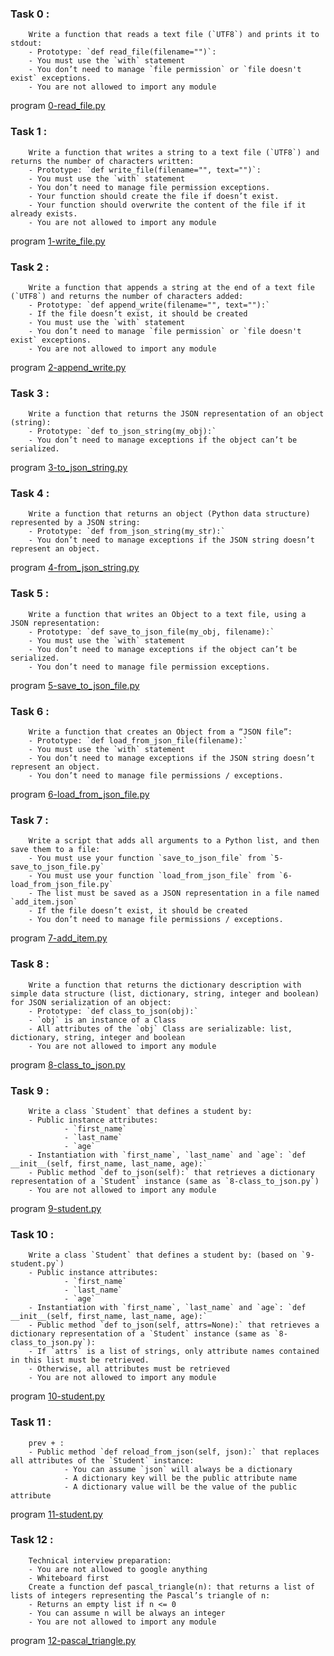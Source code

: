 ### Task 0 : 
        Write a function that reads a text file (`UTF8`) and prints it to stdout:
        - Prototype: `def read_file(filename="")`:
        - You must use the `with` statement
        - You don’t need to manage `file permission` or `file doesn't exist` exceptions.
        - You are not allowed to import any module
program [0-read_file.py](https://github.com/Mylliah/holbertonschool-higher_level_programming/blob/main/python-input_output/0-read_file.py)

### Task 1 :
        Write a function that writes a string to a text file (`UTF8`) and returns the number of characters written:
        - Prototype: `def write_file(filename="", text="")`:
        - You must use the `with` statement
        - You don’t need to manage file permission exceptions.
        - Your function should create the file if doesn’t exist.
        - Your function should overwrite the content of the file if it already exists.
        - You are not allowed to import any module
program [1-write_file.py](https://github.com/Mylliah/holbertonschool-higher_level_programming/blob/main/python-input_output/1-write_file.py)


### Task 2 :
        Write a function that appends a string at the end of a text file (`UTF8`) and returns the number of characters added:
        - Prototype: `def append_write(filename="", text=""):`
        - If the file doesn’t exist, it should be created
        - You must use the `with` statement
        - You don’t need to manage `file permission` or `file doesn't exist` exceptions.
        - You are not allowed to import any module
program [2-append_write.py](https://github.com/Mylliah/holbertonschool-higher_level_programming)


### Task 3 :
        Write a function that returns the JSON representation of an object (string):
        - Prototype: `def to_json_string(my_obj):`
        - You don’t need to manage exceptions if the object can’t be serialized.
program [3-to_json_string.py](https://github.com/Mylliah/holbertonschool-higher_level_programming/blob/main/python-input_output/3-to_json_string.py)


### Task 4 :
        Write a function that returns an object (Python data structure) represented by a JSON string:
        - Prototype: `def from_json_string(my_str):`
        - You don’t need to manage exceptions if the JSON string doesn’t represent an object.
program [4-from_json_string.py](https://github.com/Mylliah/holbertonschool-higher_level_programming/blob/main/python-input_output/4-from_json_string.py)


### Task 5 :
        Write a function that writes an Object to a text file, using a JSON representation:
        - Prototype: `def save_to_json_file(my_obj, filename):`
        - You must use the `with` statement
        - You don’t need to manage exceptions if the object can’t be serialized.
        - You don’t need to manage file permission exceptions.
program [5-save_to_json_file.py](https://github.com/Mylliah/holbertonschool-higher_level_programming/blob/main/python-input_output/5-save_to_json_file.py)


### Task 6 :
        Write a function that creates an Object from a “JSON file”:
        - Prototype: `def load_from_json_file(filename):`
        - You must use the `with` statement
        - You don’t need to manage exceptions if the JSON string doesn’t represent an object.
        - You don’t need to manage file permissions / exceptions.
program [6-load_from_json_file.py](https://github.com/Mylliah/holbertonschool-higher_level_programming/blob/main/python-input_output/6-load_from_json_file.py)


### Task 7 :
        Write a script that adds all arguments to a Python list, and then save them to a file:
        - You must use your function `save_to_json_file` from `5-save_to_json_file.py`
        - You must use your function `load_from_json_file` from `6-load_from_json_file.py`
        - The list must be saved as a JSON representation in a file named `add_item.json`
        - If the file doesn’t exist, it should be created
        - You don’t need to manage file permissions / exceptions.
program [7-add_item.py](https://github.com/Mylliah/holbertonschool-higher_level_programming/blob/main/python-input_output/7-add_item.py)


### Task 8 :
        Write a function that returns the dictionary description with simple data structure (list, dictionary, string, integer and boolean) for JSON serialization of an object:
        - Prototype: `def class_to_json(obj):`
        - `obj` is an instance of a Class
        - All attributes of the `obj` Class are serializable: list, dictionary, string, integer and boolean
        - You are not allowed to import any module
program [8-class_to_json.py](https://github.com/Mylliah/holbertonschool-higher_level_programming/blob/main/python-input_output/8-class_to_json.py)


### Task 9 :
        Write a class `Student` that defines a student by:        
        - Public instance attributes:
                - `first_name`
                - `last_name`
                - `age`
        - Instantiation with `first_name`, `last_name` and `age`: `def __init__(self, first_name, last_name, age):`
        - Public method `def to_json(self):` that retrieves a dictionary representation of a `Student` instance (same as `8-class_to_json.py`)
        - You are not allowed to import any module
program [9-student.py](https://github.com/Mylliah/holbertonschool-higher_level_programming/blob/main/python-input_output/9-student.py)


### Task 10 :
        Write a class `Student` that defines a student by: (based on `9-student.py`)
        - Public instance attributes:
                - `first_name`
                - `last_name`
                - `age`
        - Instantiation with `first_name`, `last_name` and `age`: `def __init__(self, first_name, last_name, age):`
        - Public method `def to_json(self, attrs=None):` that retrieves a dictionary representation of a `Student` instance (same as `8-class_to_json.py`):
        - If `attrs` is a list of strings, only attribute names contained in this list must be retrieved.
        - Otherwise, all attributes must be retrieved
        - You are not allowed to import any module
program [10-student.py](https://github.com/Mylliah/holbertonschool-higher_level_programming/blob/main/python-input_output/10-student.py)


### Task 11 :
        prev + :
        - Public method `def reload_from_json(self, json):` that replaces all attributes of the `Student` instance:
                - You can assume `json` will always be a dictionary
                - A dictionary key will be the public attribute name
                - A dictionary value will be the value of the public attribute
program [11-student.py](https://github.com/Mylliah/holbertonschool-higher_level_programming/blob/main/python-input_output/11-student.py)


### Task 12 :
        Technical interview preparation:
        - You are not allowed to google anything
        - Whiteboard first
        Create a function def pascal_triangle(n): that returns a list of lists of integers representing the Pascal’s triangle of n:
        - Returns an empty list if n <= 0
        - You can assume n will be always an integer
        - You are not allowed to import any module
program [12-pascal_triangle.py](https://github.com/Mylliah/holbertonschool-higher_level_programming/blob/main/python-input_output/12-pascal_triangle.py)
